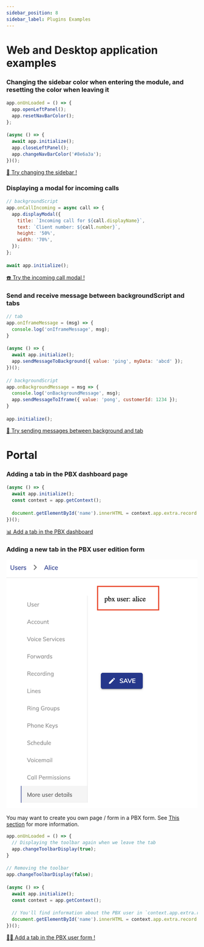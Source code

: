 ```yaml
---
sidebar_position: 8
sidebar_label: Plugins Examples
---
```


# Web and Desktop application examples

### Changing the sidebar color when entering the module, and resetting the color when leaving it

```js
app.onUnLoaded = () => {
  app.openLeftPanel();
  app.resetNavBarColor();
};

(async () => {
  await app.initialize();
  app.closeLeftPanel();
  app.changeNavBarColor('#8e6a3a');
})();

```

<a class="try-it button button--secondary button--lg" href="https://app.wazo.io/?manifestUrl=https://wazo-communication.github.io/euc-plugins-js-sdk/examples/wda/sidebar-color/manifest.json" target="_blank">
    🎨 Try changing the sidebar !
</a>

### Displaying a modal for incoming calls

```js
// backgroundScript
app.onCallIncoming = async call => {
  app.displayModal({
    title: `Incoming call for ${call.displayName}`,
    text: `Client number: ${call.number}`,
    height: '50%',
    width: '70%',
  });
};

await app.initialize();
```

<a class="try-it button button--secondary button--lg" href="https://app.wazo.io/?manifestUrl=https://wazo-communication.github.io/euc-plugins-js-sdk/examples/wda/incoming-call-modal/manifest.json" target="_blank">
    ☎️ Try the incoming call modal !
</a>

### Send and receive message between backgroundScript and tabs

```js
// tab
app.onIframeMessage = (msg) => {
  console.log('onIframeMessage', msg);
}

(async () => {
  await app.initialize();
  app.sendMessageToBackground({ value: 'ping', myData: 'abcd' });
})();

// backgroundScript
app.onBackgroundMessage = msg => {
  console.log('onBackgroundMessage', msg);
  app.sendMessageToIframe({ value: 'pong', customerId: 1234 });
}

app.initialize();
```

<a class="try-it button button--secondary button--lg" href="https://app.wazo.io/?manifestUrl=https://wazo-communication.github.io/euc-plugins-js-sdk/examples/wda/incoming-call-modal/manifest.json" target="_blank">
    📣 Try sending messages between background and tab
</a>

# Portal

### Adding a tab in the PBX dashboard page

```js
(async () => {
  await app.initialize();
  const context = app.getContext();
  
  document.getElementById('name').innerHTML = context.app.extra.record.auth.username;
})();
```

<a class="try-it button button--secondary button--lg" href="https://portal.wazo.io/?manifestUrl=https://wazo-communication.github.io/euc-plugins-js-sdk/examples/portal/pbx-dashboard-tab/manifest.json" target="_blank">
    📊 Add a tab in the PBX dashboard
</a>

### Adding a new tab in the PBX user edition form

![New pbx user tab (small)](/img/portal-custom-pbx-user-tab.png)

You may want to create you own page / form in a PBX form.
See [This section](./portal#adding-tabs-in-a-form) for more information.

```js
app.onUnLoaded = () => {
  // Displaying the toolbar again when we leave the tab
  app.changeToolbarDisplay(true);
}

// Removing the toolbar
app.changeToolbarDisplay(false);

(async () => {
  await app.initialize();
  const context = app.getContext();

  // You'll find information about the PBX user in `context.app.extra.record`;
  document.getElementById('name').innerHTML = context.app.extra.record.auth.username;
})();
```

<a class="try-it button button--secondary button--lg" href="https://portal.wazo.io/?manifestUrl=https://wazo-communication.github.io/euc-plugins-js-sdk/examples/portal/pbx-user-form-tab/manifest.json" target="_blank">
    👨‍🦰 Add a tab in the PBX user form !
</a>
